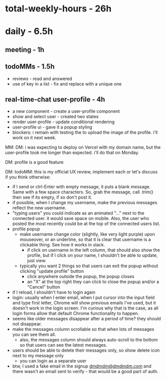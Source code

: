 # total-weekly-hours - 26h

# daily - 6.5h

## meeting - 1h

## todoMMs - 1.5h
* reviews - read and answered
* use of key in a list - fix and replace with a unique one

## real-time-chat user-profile - 4h
* a new component - create a user-profile component
* show and select user - created two states
* render user-profile - update conditional rendering
* user-profile ui - gave it a popup styling
* blockers: i remain with testing the to upload the image of the profile. i'll work on it next week.

MM: DM: i was expecting to deploy on Vercel with my domain name, but the user-profile took me longer than expected. i'll do that on Monday.

DM: profile is a good feature

DM: todoMM: this is my official UX review, implement each or let's discuss if you think otherwise:
* if I send or ctrl-Enter with empty message, it puts a blank message. Same with a few space characters. So, grab the message, call .trim() then see if its empty, if so don't post it.
* if possible, when I change my username, make the previous messages reflect the new username.
* "typing users" you could indicate as an animated "..." next to the connected user. it would save space on mobile. Also, the user who posted the most recently could be at the top of the connected users list.
* profile popup
  * make username change color (slightly, like very light purple) upon mouseover, or an underline, so that it is clear that username is a clickable thing. See how it works in slack.
	* if click on username in the left column, that should also show the profile, but if I click on your name, I shouldn't be able to update, just view.
  * typically you want 2 things so that users can exit the popup without clicking "update profile" button
    * click anywhere outside the popup, the popup closes
    * an "X" at the top right they can click to close the popup and/or a "Cancel" button
* if I reload, I shouldn't have to login again
* login: usually when I enter email, when I put cursor into the input field and type first letter, Chrome will show previous emails I've used, but it doesn't work in the login screen. I'm curious why that is the case, as all login forms allow that default Chrome functionality to happen. 
* seems like older messages disappear after a period of time? they should not disappear.
* make the messages column scrollable  so that when lots of messages you can see them all.
  * also, the messages column should always auto-scroll to the bottom so that  users can see the latest messages. 
* users should be able to delete their messages only, so show delete icon next to my message only
  * you can login as a separate user
* btw, I used a fake email in the signup dmdmdm@dmdmdm.com and there wasn't an email sent to verify - that would be a good part of auth.


